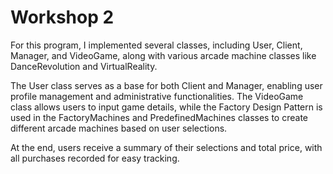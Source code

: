 # Workshop 2

For this program, I implemented several classes, including User, Client, Manager, and VideoGame, along with various arcade machine classes like DanceRevolution and VirtualReality.

The User class serves as a base for both Client and Manager, enabling user profile management and administrative functionalities. The VideoGame class allows users to input game details, while the Factory Design Pattern is used in the FactoryMachines and PredefinedMachines classes to create different arcade machines based on user selections.

At the end, users receive a summary of their selections and total price, with all purchases recorded for easy tracking.

